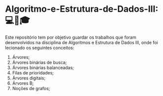 # Algoritmo-e-Estrutura-de-Dados-III::computer::book::mortar_board:

Este repositório tem por objetivo guardar os trabalhos que foram desenvolvidos na disciplina de Algoritmos e Estrutura de Dados III, onde foi lecionado os seguintes conceitos:

1. Árvores;
2. Árvores binárias de busca;
3. Árvores binárias balanceadas;
4. Filas de prioridades;
5. Árvores digitais;
6. Árvores B;
7. Noções de grafos;
